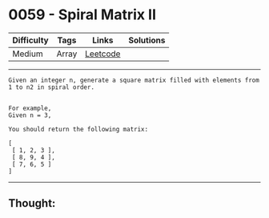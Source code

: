 # 0059 - Spiral Matrix II

Difficulty  | Tags | Links | Solutions
----------- | ---- | ----- | -----
Medium | Array | [Leetcode](https://leetcode.com/problems/spiral-matrix-ii/description/) |


-----------

```
Given an integer n, generate a square matrix filled with elements from 1 to n2 in spiral order.


For example,
Given n = 3,

You should return the following matrix:

[
 [ 1, 2, 3 ],
 [ 8, 9, 4 ],
 [ 7, 6, 5 ]
]
```

-----------

## Thought:
